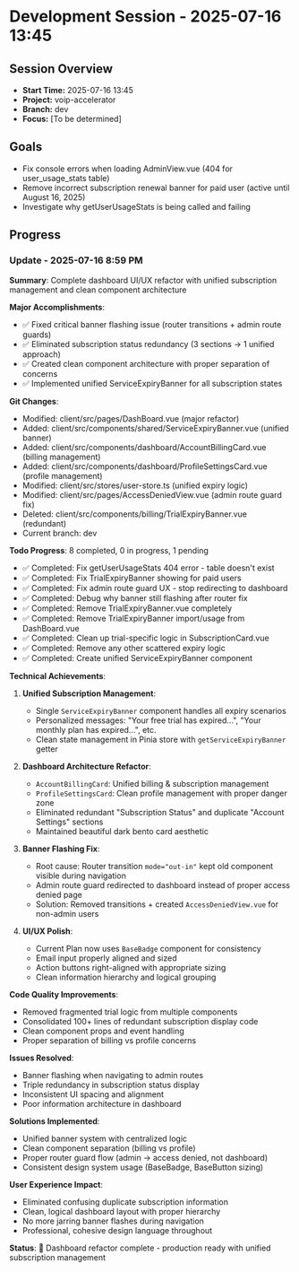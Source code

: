 # Development Session - 2025-07-16 13:45

## Session Overview
- **Start Time:** 2025-07-16 13:45
- **Project:** voip-accelerator
- **Branch:** dev
- **Focus:** [To be determined]

## Goals
- Fix console errors when loading AdminView.vue (404 for user_usage_stats table)
- Remove incorrect subscription renewal banner for paid user (active until August 16, 2025)
- Investigate why getUserUsageStats is being called and failing

## Progress

### Update - 2025-07-16 8:59 PM

**Summary**: Complete dashboard UI/UX refactor with unified subscription management and clean component architecture

**Major Accomplishments**:
- ✅ Fixed critical banner flashing issue (router transitions + admin route guards)
- ✅ Eliminated subscription status redundancy (3 sections → 1 unified approach)  
- ✅ Created clean component architecture with proper separation of concerns
- ✅ Implemented unified ServiceExpiryBanner for all subscription states

**Git Changes**:
- Modified: client/src/pages/DashBoard.vue (major refactor)
- Added: client/src/components/shared/ServiceExpiryBanner.vue (unified banner)
- Added: client/src/components/dashboard/AccountBillingCard.vue (billing management)
- Added: client/src/components/dashboard/ProfileSettingsCard.vue (profile management)
- Modified: client/src/stores/user-store.ts (unified expiry logic)
- Modified: client/src/pages/AccessDeniedView.vue (admin route guard fix)
- Deleted: client/src/components/billing/TrialExpiryBanner.vue (redundant)
- Current branch: dev

**Todo Progress**: 8 completed, 0 in progress, 1 pending
- ✅ Completed: Fix getUserUsageStats 404 error - table doesn't exist  
- ✅ Completed: Fix TrialExpiryBanner showing for paid users
- ✅ Completed: Fix admin route guard UX - stop redirecting to dashboard
- ✅ Completed: Debug why banner still flashing after router fix
- ✅ Completed: Remove TrialExpiryBanner.vue completely
- ✅ Completed: Remove TrialExpiryBanner import/usage from DashBoard.vue
- ✅ Completed: Clean up trial-specific logic in SubscriptionCard.vue
- ✅ Completed: Remove any other scattered expiry logic
- ✅ Completed: Create unified ServiceExpiryBanner component

**Technical Achievements**:

1. **Unified Subscription Management**: 
   - Single `ServiceExpiryBanner` component handles all expiry scenarios
   - Personalized messages: "Your free trial has expired...", "Your monthly plan has expired...", etc.
   - Clean state management in Pinia store with `getServiceExpiryBanner` getter

2. **Dashboard Architecture Refactor**:
   - `AccountBillingCard`: Unified billing & subscription management
   - `ProfileSettingsCard`: Clean profile management with proper danger zone
   - Eliminated redundant "Subscription Status" and duplicate "Account Settings" sections
   - Maintained beautiful dark bento card aesthetic

3. **Banner Flashing Fix**:
   - Root cause: Router transition `mode="out-in"` kept old component visible during navigation
   - Admin route guard redirected to dashboard instead of proper access denied page
   - Solution: Removed transitions + created `AccessDeniedView.vue` for non-admin users

4. **UI/UX Polish**:
   - Current Plan now uses `BaseBadge` component for consistency
   - Email input properly aligned and sized
   - Action buttons right-aligned with appropriate sizing
   - Clean information hierarchy and logical grouping

**Code Quality Improvements**:
- Removed fragmented trial logic from multiple components
- Consolidated 100+ lines of redundant subscription display code
- Clean component props and event handling
- Proper separation of billing vs profile concerns

**Issues Resolved**:
- Banner flashing when navigating to admin routes
- Triple redundancy in subscription status display
- Inconsistent UI spacing and alignment
- Poor information architecture in dashboard

**Solutions Implemented**:
- Unified banner system with centralized logic
- Clean component separation (billing vs profile)
- Proper router guard flow (admin → access denied, not dashboard)
- Consistent design system usage (BaseBadge, BaseButton sizing)

**User Experience Impact**:
- Eliminated confusing duplicate subscription information
- Clean, logical dashboard layout with proper hierarchy
- No more jarring banner flashes during navigation  
- Professional, cohesive design language throughout

**Status**: 🎉 Dashboard refactor complete - production ready with unified subscription management